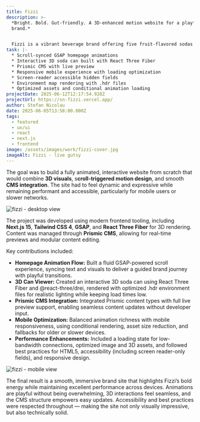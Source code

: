 ```yaml
---
title: Fizzi
description: >-
  *Bright. Bold. Gut-friendly. A 3D-enhanced motion website for a playful soda
  brand.*


  Fizzi is a vibrant beverage brand offering five fruit-flavored sodas enriched with prebiotics and probiotics, designed for people seeking a healthier alternative to traditional soft drinks. With a playful pop-art aesthetic and the motto “Live Gutsy,” the brand’s website needed to reflect its energetic personality while delivering a premium, motion-driven experience from the moment a user lands on the homepage.
task: |-
  * Scroll-synced GSAP homepage animations
  * Interactive 3D soda can built with React Three Fiber
  * Prismic CMS with live preview
  * Responsive mobile experience with loading optimization
  * Screen-reader accessible hidden fields
  * Environment map rendering with .hdr files
  * Optimized assets and conditional animation loading
projectDate: 2025-06-12T12:17:54.928Z
projectUrl: https://sn-fizzi.vercel.app/
author: Stefan Nicolau
date: 2025-06-05T13:58:00.000Z
tags:
  - featured
  - ux/ui
  - react
  - next.js
  - frontend
image: /assets/images/work/fizzi-cover.jpg
imageAlt: Fizzi - live gutsy
---
```

The goal was to build a fully animated, interactive website from scratch that would combine **3D visuals**, s**croll-triggered motion design**, and smooth **CMS integration**. The site had to feel dynamic and expressive while remaining performant and accessible, particularly for mobile users or slower networks.

![fizzi - desktop view](/assets/images/work/fizzi-dektop.jpg "fizzi - desktop view")

The project was developed using modern frontend tooling, including **Next.js 15**, **Tailwind CSS 4**, **GSAP**, and **React Three Fiber** for 3D rendering. Content was managed through **Prismic CMS**, allowing for real-time previews and modular content editing.

Key contributions included:

* **Homepage Animation Flow:** Built a fluid GSAP-powered scroll experience, syncing text and visuals to deliver a guided brand journey with playful transitions.
* **3D Can Viewer:** Created an interactive 3D soda can using React Three Fiber and @react-three/drei, rendered with optimized .hdr environment files for realistic lighting while keeping load times low.
* **Prismic CMS Integration:** Integrated Prismic content types with full live preview support, enabling seamless content updates without developer input.
* **Mobile Optimization:** Balanced animation richness with mobile responsiveness, using conditional rendering, asset size reduction, and fallbacks for older or slower devices.
* **Performance Enhancements:** Included a loading state for low-bandwidth connections, optimized image and 3D assets, and followed best practices for HTML5, accessibility (including screen reader-only fields), and responsive design.

![fizzi - mobile view](/assets/images/work/fizzi-mobile.jpg "fizzi - mobile view")

The final result is a smooth, immersive brand site that highlights Fizzi’s bold energy while maintaining excellent performance across devices. Animations are playful without being overwhelming, 3D interactions feel seamless, and the CMS structure empowers easy updates. Accessibility and best practices were respected throughout — making the site not only visually impressive, but also technically solid.